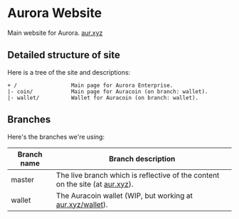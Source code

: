 # Aurora Website
Main website for Aurora. [aur.xyz](https://aur.xyz)

## Detailed structure of site
Here is a tree of the site and descriptions:

```
+ /                 Main page for Aurora Enterprise.
|- coin/            Main page for Auracoin (on branch: wallet).
|- wallet/          Wallet for Auracoin (on branch: wallet).
```

## Branches
Here's the branches we're using:

| Branch name | Branch description                                                                              |
|-------------|-------------------------------------------------------------------------------------------------|
| master      | The live branch which is reflective of the content on the site (at [aur.xyz](https://aur.xyz)). |
| wallet      | The Auracoin wallet (WIP, but working at [aur.xyz/wallet](https://aur.xyz/wallet)).             |
